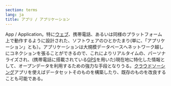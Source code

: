 ```yaml
---
section: terms
lang: ja
title: アプリ / アプリケーション
---
```


App / Application。特に[ウェブ](../web/)、携帯電話、あるいは同様のプラットフォーム上で動作するように設計された、ソフトウェアのひとかたまり(単に、「アプリケーション」とも）。アプリケーションは大規模データベースへネットワーク越しにコネクションを張ることができるので、これによりリアルタイムの、パーソナライズされ、(携帯電話に搭載されている[GPS](../gps/)を用いた)現在地に特化した情報として、オープンデータを利用するための強力な手段となりうる。[クラウドソーシング](../crowdsourcing/)アプリを使えばデータセットそのものを構築したり、既存のものを改良することも可能である。
